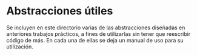 # Abstracciones útiles

Se incluyen en este directorio varias de las abstracciones diseñadas en anteriores trabajos prácticos, a fines de utilizarlas sin tener que reescribir código de más. En cada una de ellas se deja un manual de uso para su utilización.
